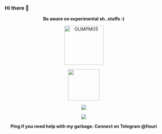 ### Hi there 👋

<!--
**OLIMPMO5/OLIMPMO5** is a ✨ _special_ ✨ repository because its `README.md` (this file) appears on your GitHub profile.

Here are some ideas to get you started:

- 🔭 I’m currently working on ...
- 🌱 I’m currently learning ...
- 👯 I’m looking to collaborate on ...
- 🤔 I’m looking for help with ...
- 💬 Ask me about ...
- 📫 How to reach me: ...
- 😄 Pronouns: ...
- ⚡ Fun fact: ...
-->

<p align="center"><strong>Be aware on experimental sh..stuffs :)</strong></p>
<p align="center"><img width="125" src="https://komarev.com/ghpvc/?username=OLIMPMO5&style=flat-square" alt="OLIMPMO5"></p>
<p align="center"><img width="100" src="https://user-images.githubusercontent.com/46964018/92511405-a5d08d80-f1e3-11ea-8883-7f063030787a.gif"></p>
<p align="center"><a href="https://github.com/OLIMPMO5"><img src="https://github-readme-stats.vercel.app/api?username=OLIMPMO5&show_icons=true&theme=dark"></a></p>
<p align="center"><a href="https://github.com/OLIMPMO5"><img src="https://github-readme-stats.vercel.app/api/top-langs/?username=OLIMPMO5&theme=dark&layout=compact"></a></p>
<p align="center"><strong>Ping if you need help with my garbage. Connect on Telegram @fisuri<strong></p>
